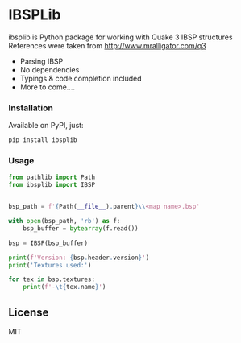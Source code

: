 # IBSPLib

ibsplib is Python package for working with Quake 3 IBSP structures  
References were taken from http://www.mralligator.com/q3

- Parsing IBSP
- No dependencies
- Typings & code completion included
- More to come....

### Installation
Available on PyPI, just:
```sh
pip install ibsplib
```

### Usage
```py
from pathlib import Path
from ibsplib import IBSP


bsp_path = f'{Path(__file__).parent}\\<map name>.bsp'

with open(bsp_path, 'rb') as f:
    bsp_buffer = bytearray(f.read())

bsp = IBSP(bsp_buffer)

print(f'Version: {bsp.header.version}')
print('Textures used:')

for tex in bsp.textures:
    print(f'-\t{tex.name}')
```

## License
MIT
